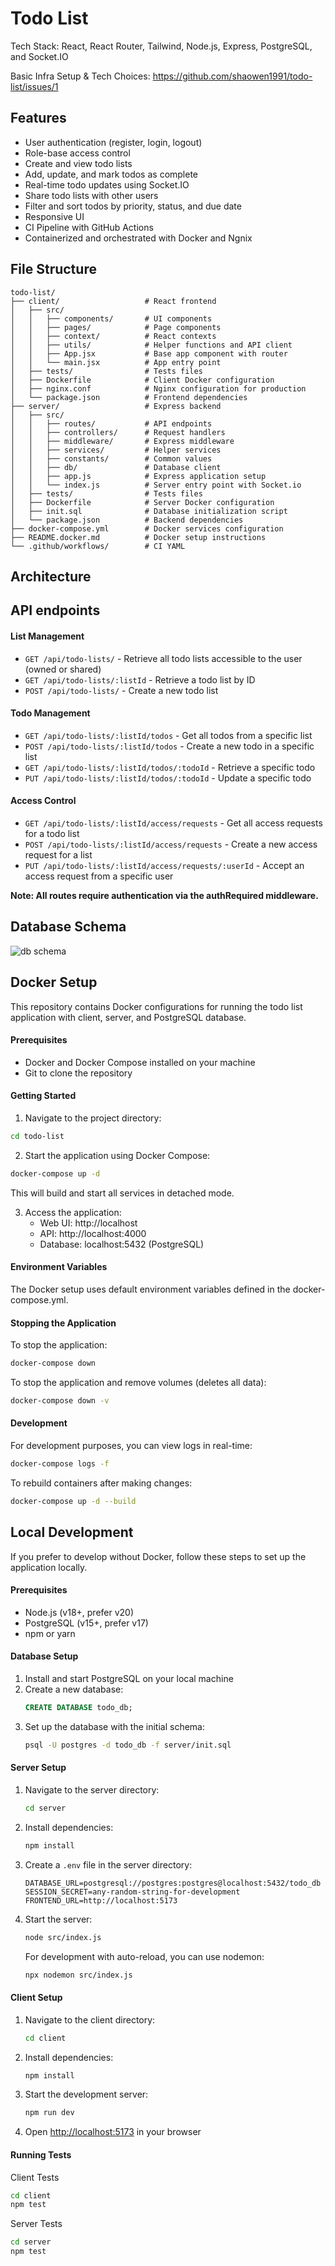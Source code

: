 # Todo List

Tech Stack: React, React Router, Tailwind, Node.js, Express, PostgreSQL, and Socket.IO

Basic Infra Setup & Tech Choices: https://github.com/shaowen1991/todo-list/issues/1

## Features

- User authentication (register, login, logout)
- Role-base access control
- Create and view todo lists
- Add, update, and mark todos as complete
- Real-time todo updates using Socket.IO
- Share todo lists with other users
- Filter and sort todos by priority, status, and due date
- Responsive UI
- CI Pipeline with GitHub Actions
- Containerized and orchestrated with Docker and Ngnix

## File Structure

```
todo-list/
├── client/                   # React frontend
│   ├── src/
│   │   ├── components/       # UI components
│   │   ├── pages/            # Page components
│   │   ├── context/          # React contexts
│   │   ├── utils/            # Helper functions and API client
│   │   ├── App.jsx           # Base app component with router
│   │   └── main.jsx          # App entry point
│   ├── tests/                # Tests files
│   ├── Dockerfile            # Client Docker configuration
│   ├── nginx.conf            # Nginx configuration for production
│   └── package.json          # Frontend dependencies
├── server/                   # Express backend
│   ├── src/
│   │   ├── routes/           # API endpoints
│   │   ├── controllers/      # Request handlers
│   │   ├── middleware/       # Express middleware
│   │   ├── services/         # Helper services
│   │   ├── constants/        # Common values
│   │   ├── db/               # Database client
│   │   ├── app.js            # Express application setup
│   │   └── index.js          # Server entry point with Socket.io
│   ├── tests/                # Tests files
│   ├── Dockerfile            # Server Docker configuration
│   ├── init.sql              # Database initialization script
│   └── package.json          # Backend dependencies
├── docker-compose.yml        # Docker services configuration
├── README.docker.md          # Docker setup instructions
└── .github/workflows/        # CI YAML
```

## Architecture

## API endpoints

#### List Management

- `GET /api/todo-lists/` - Retrieve all todo lists accessible to the user (owned or shared)
- `GET /api/todo-lists/:listId` - Retrieve a todo list by ID
- `POST /api/todo-lists/` - Create a new todo list

#### Todo Management

- `GET /api/todo-lists/:listId/todos` - Get all todos from a specific list
- `POST /api/todo-lists/:listId/todos` - Create a new todo in a specific list
- `GET /api/todo-lists/:listId/todos/:todoId` - Retrieve a specific todo
- `PUT /api/todo-lists/:listId/todos/:todoId` - Update a specific todo

#### Access Control

- `GET /api/todo-lists/:listId/access/requests` - Get all access requests for a todo list
- `POST /api/todo-lists/:listId/access/requests` - Create a new access request for a list
- `PUT /api/todo-lists/:listId/access/requests/:userId` - Accept an access request from a specific user

**Note: All routes require authentication via the authRequired middleware.**

## Database Schema
![db schema](https://github.com/user-attachments/assets/1ce39ee4-0c26-4762-be8f-b21cb0daf8c5)

## Docker Setup

This repository contains Docker configurations for running the todo list application with client, server, and PostgreSQL database.

#### Prerequisites

- Docker and Docker Compose installed on your machine
- Git to clone the repository

#### Getting Started

1. Navigate to the project directory:

```bash
cd todo-list
```

2. Start the application using Docker Compose:

```bash
docker-compose up -d
```

This will build and start all services in detached mode.

3. Access the application:
   - Web UI: http://localhost
   - API: http://localhost:4000
   - Database: localhost:5432 (PostgreSQL)

#### Environment Variables

The Docker setup uses default environment variables defined in the docker-compose.yml.

#### Stopping the Application

To stop the application:

```bash
docker-compose down
```

To stop the application and remove volumes (deletes all data):

```bash
docker-compose down -v
```

#### Development

For development purposes, you can view logs in real-time:

```bash
docker-compose logs -f
```

To rebuild containers after making changes:

```bash
docker-compose up -d --build
```

## Local Development

If you prefer to develop without Docker, follow these steps to set up the application locally.

#### Prerequisites

- Node.js (v18+, prefer v20)
- PostgreSQL (v15+, prefer v17)
- npm or yarn

#### Database Setup

1. Install and start PostgreSQL on your local machine
2. Create a new database:
   ```sql
   CREATE DATABASE todo_db;
   ```
3. Set up the database with the initial schema:
   ```bash
   psql -U postgres -d todo_db -f server/init.sql
   ```

#### Server Setup

1. Navigate to the server directory:

   ```bash
   cd server
   ```

2. Install dependencies:

   ```bash
   npm install
   ```

3. Create a `.env` file in the server directory:

   ```
   DATABASE_URL=postgresql://postgres:postgres@localhost:5432/todo_db
   SESSION_SECRET=any-random-string-for-development
   FRONTEND_URL=http://localhost:5173
   ```

4. Start the server:

   ```bash
   node src/index.js
   ```

   For development with auto-reload, you can use nodemon:

   ```bash
   npx nodemon src/index.js
   ```

#### Client Setup

1. Navigate to the client directory:

   ```bash
   cd client
   ```

2. Install dependencies:

   ```bash
   npm install
   ```

3. Start the development server:

   ```bash
   npm run dev
   ```

4. Open [http://localhost:5173](http://localhost:5173) in your browser

#### Running Tests

Client Tests

```bash
cd client
npm test
```

Server Tests

```bash
cd server
npm test
```
